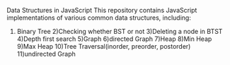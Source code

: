 Data Structures in JavaScript
This repository contains JavaScript implementations of various common data structures, including:

1) Binary Tree
2)Checking whether BST or not
3)Deleting a node in BTST
4)Depth first search
5)Graph
6)directed Graph
7)Heap
8)Min Heap
9)Max Heap
10)Tree Traversal(inorder, preorder, postorder)
11)undirected Graph
